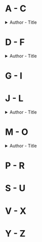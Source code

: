 # A - C
<details>
  <summary>Author - Title</summary>

  * [Charles Dickens - Oliver Twist](https://github.com/chyneyee/ReadingJournal/blob/main/Classics/Oliver_Twist-Charles_Dickens.md)
 
</details>

# D - F
<details>
  <summary>Author - Title</summary>

  * [Elizabeth von Arnim - The Enchanted April](https://github.com/chyneyee/ReadingJournal/blob/main/Classics/The_Enchanted_April-Elizabeth_von_Arnim.md)
  * [E.M. Forster - A Passage to India](https://github.com/chyneyee/ReadingJournal/blob/main/Classics/A_Passage_to_India-E_M_Forster.md)
  * [Fyodor Dostoevsky - Crime and Punishment](https://github.com/chyneyee/ReadingJournal/blob/main/Classics/Crime_and_Punishment-Fyodor_Dostoevsky.md)
 
</details>

# G - I

# J - L
<details>
  <summary>Author - Title</summary>

  * [Jonathan Swift - A Modest Proposal](https://github.com/chyneyee/ReadingJournal/blob/main/Classics/A_Modest_Proposal-Jonathan_Swift.md)
  * [Louisa May Alcott - Little Women (Little Women #1)](https://github.com/chyneyee/ReadingJournal/blob/main/Classics/Little_Women-Louisa_May_Alcott.md)
 
</details>

# M - O
<details>
  <summary>Author - Title</summary>

  * [Nathaniel Hawthorne- The Scarlet Letter](https://github.com/chyneyee/ReadingJournal/blob/main/Classics/The_Scarlet_Letter-Nathaniel_Hawthorne.md)
 
</details>

# P - R

# S - U

# V - X

# Y - Z
